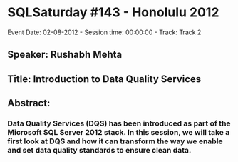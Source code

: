 # SQLSaturday #143 - Honolulu 2012
Event Date: 02-08-2012 - Session time: 00:00:00 - Track: Track 2
## Speaker: Rushabh Mehta
## Title: Introduction to Data Quality Services
## Abstract:
### Data Quality Services (DQS) has been introduced as part of the Microsoft SQL Server 2012 stack. In this session, we will take a first look at DQS and how it can transform the way we enable and set data quality standards to ensure clean data.
